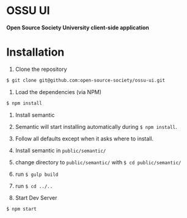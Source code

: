 # OSSU UI

**Open Source Society University client-side application**

# Installation

1. Clone the repository

  ```bash
  $ git clone git@github.com:open-source-society/ossu-ui.git
  ```

1. Load the dependencies (via NPM)
  ```bash
  $ npm install
  ```
1. Install semantic      


 2. Semantic will start installing automatically during `$ npm install`.
 2. Follow all defaults except when it asks where to install.
 2. Install semantic in `public/semantic/`
 2. change directory to `public/semantic/` with `$ cd public/semantic/`
 2. run `$ gulp build`
 2. run `$ cd ../..`

1. Start Dev Server
  ```bash
  $ npm start
  ```
